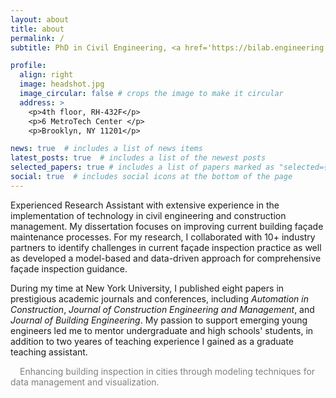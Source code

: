 ```yaml
---
layout: about
title: about
permalink: /
subtitle: PhD in Civil Engineering, <a href='https://bilab.engineering.nyu.edu/'>New York University Building Informatics and Visualization Lab</a>. 

profile: 
  align: right
  image: headshot.jpg
  image_circular: false # crops the image to make it circular
  address: >
    <p>4th floor, RH-432F</p>
    <p>6 MetroTech Center </p>
    <p>Brooklyn, NY 11201</p>

news: true  # includes a list of news items
latest_posts: true  # includes a list of the newest posts
selected_papers: true # includes a list of papers marked as "selected={true}"
social: true  # includes social icons at the bottom of the page
---
```


Experienced Research Assistant with extensive experience in the implementation of technology in civil engineering and construction management. My dissertation focuses on improving current building façade maintenance processes. For my research, I collaborated with 10+ industry partners to identify challenges in current façade inspection practice as well as developed a model-based and data-driven approach for comprehensive façade inspection guidance.

During my time at New York University, I published eight papers in prestigious academic journals and conferences, including *Automation in Construction*, *Journal of Construction Engineering and Management*, and *Journal of Building Engineering*. My passion to support emerging young engineers led me to mentor undergraduate and high schools' students, in addition to two yeares of teaching experience I gained as a graduate teaching assistant.




<blockqoute>
  <span style="color: grey; font-weight:bold, italic; padding: 15px;">  Enhancing building inspection in cities through modeling techniques for data management and visualization. </span>
<blockqoute>